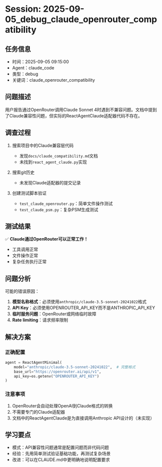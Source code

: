 # Session: 2025-09-05_debug_claude_openrouter_compatibility

## 任务信息
- 时间：2025-09-05 09:15:00
- Agent：claude_code
- 类型：debug
- 关键词：claude_openrouter_compatibility

## 问题描述
用户报告通过OpenRouter调用Claude Sonnet 4时遇到不兼容问题。文档中提到了Claude兼容性问题，但实际的ReactAgentClaude适配器代码不存在。

## 调查过程
1. 搜索项目中的Claude兼容层代码
   - 发现`docs/claude_compatibility.md`文档
   - 未找到`react_agent_claude.py`实现
   
2. 搜索git历史
   - 未发现Claude适配器的提交记录
   
3. 创建测试脚本验证
   - `test_claude_openrouter.py`：简单文件操作测试
   - `test_claude_psm.py`：复杂PSM生成测试

## 测试结果
✅ **Claude通过OpenRouter可以正常工作！**
- 工具调用正常
- 文件操作正常
- 复杂任务执行正常

## 问题分析
可能的错误原因：
1. **模型名称格式**：必须使用`anthropic/claude-3.5-sonnet-20241022`格式
2. **API Key**：必须使用OPENROUTER_API_KEY而不是ANTHROPIC_API_KEY
3. **临时服务问题**：OpenRouter或网络临时故障
4. **Rate limiting**：请求频率限制

## 解决方案
### 正确配置
```python
agent = ReactAgentMinimal(
    model="anthropic/claude-3.5-sonnet-20241022",  # 完整格式
    base_url="https://openrouter.ai/api/v1",
    api_key=os.getenv("OPENROUTER_API_KEY")
)
```

### 注意事项
1. OpenRouter会自动处理OpenAI到Claude格式的转换
2. 不需要专门的Claude适配器
3. 文档中的ReactAgentClaude是为直接调用Anthropic API设计的（未实现）

## 学习要点
- 模式：API兼容性问题通常是配置问题而非代码问题
- 经验：先用简单测试验证基础功能，再测试复杂场景
- 改进：可以在CLAUDE.md中更明确地说明配置要求